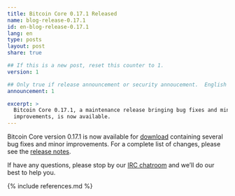 ```yaml
---
title: Bitcoin Core 0.17.1 Released
name: blog-release-0.17.1
id: en-blog-release-0.17.1
lang: en
type: posts
layout: post
share: true

## If this is a new post, reset this counter to 1.
version: 1

## Only true if release announcement or security annoucement.  English posts only
announcement: 1

excerpt: >
  Bitcoin Core 0.17.1, a maintenance release bringing bug fixes and minor
  improvements, is now available.
---
```

Bitcoin Core version 0.17.1 is now available for [download][download
page] containing several bug fixes and minor improvements.  For a
complete list of changes, please see the [release notes][].

If have any questions, please stop by our [IRC chatroom][irc] and we’ll
do our best to help you.

[release notes]: /en/releases/0.17.1/
[IRC]: https://en.bitcoin.it/wiki/IRC_channels
[download page]: /en/download

{% include references.md %}
